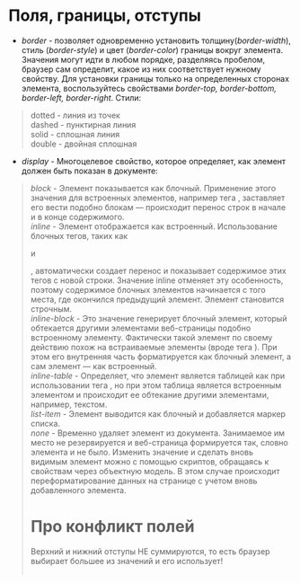 # Поля, границы, отступы
* *border* -  позволяет одновременно установить толщину(*border-width*), стиль (*border-style*) и цвет (*border-color*) границы вокруг элемента. Значения могут идти в любом порядке, разделяясь пробелом, браузер сам определит, какое из них соответствует нужному свойству. Для установки границы только на определенных сторонах элемента, воспользуйтесь свойствами *border-top, border-bottom, border-left, border-right*. 
Стили:  
> dotted - линия из точек  
> dashed - пунктирная линия  
> solid - сплошная линия  
> double - двойная сплошная  
* *display* - Многоцелевое свойство, которое определяет, как элемент должен быть показан в документе:
> *block* - Элемент показывается как блочный. Применение этого значения для встроенных элементов, например тега <span>, заставляет его вести подобно блокам — происходит перенос строк в начале и в конце содержимого.  
> *inline* - Элемент отображается как встроенный. Использование блочных тегов, таких как <div> и <p>, автоматически создает перенос и показывает содержимое этих тегов с новой строки. Значение inline отменяет эту особенность, поэтому содержимое блочных элементов начинается с того места, где окончился предыдущий элемент. Элемент становится строчным.  
> *inline-block*  - Это значение генерирует блочный элемент, который обтекается другими элементами веб-страницы подобно встроенному элементу. Фактически такой элемент по своему действию похож на встраиваемые элементы (вроде тега <img>). При этом его внутренняя часть форматируется как блочный элемент, а сам элемент — как встроенный.  
> *inline-table* - Определяет, что элемент является таблицей как при использовании тега <table>, но при этом таблица является встроенным элементом и происходит ее обтекание другими элементами, например, текстом.  
> *list-item* - Элемент выводится как блочный и добавляется маркер списка.  
> *none* - Временно удаляет элемент из документа. Занимаемое им место не резервируется и веб-страница формируется так, словно элемента и не было. Изменить значение и сделать вновь видимым элемент можно с помощью скриптов, обращаясь к свойствам через объектную модель. В этом случае происходит переформатирование данных на странице с учетом вновь добавленного элемента.
# Про конфликт полей
Верхний и нижний отступы НЕ суммируются, то есть браузер выбирает большее из значений и его использует!
